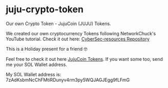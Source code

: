 # juju-crypto-token
Our own Crypto Token - JujuCoin (JUJU) Tokens.

We created our own cryptocurrency Tokens following NetworkChuck's YouTube tutorial. Check it out here: [CyberSec-resources Repository](https://github.com/DavidJKTofan/CyberSec-resources/tree/master/Projects/Blockchain/Create-Crypto-Tokens)

This is a Holiday present for a friend 🤓

Feel free to check it out here [JujuCoin Tokens](https://solscan.io/token/2Bx7uVFteBDd9jHTadUpaESoUaGjPCTWU61AyVmiG47K).
If you want some too, send me your SOL Wallet address.

My SOL Wallet address is: 7zAdKsbmNcChFMtiRDunyv4rm3py5WQJAGJEgg9fLFmG
